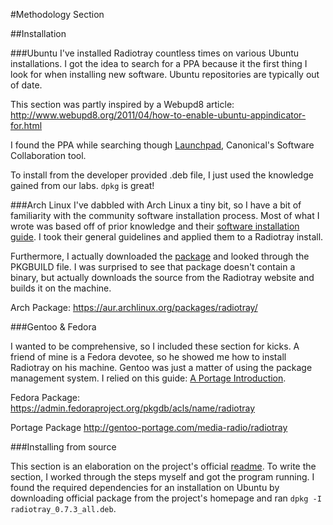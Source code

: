 #Methodology Section

##Installation


###Ubuntu
I've installed Radiotray countless times on various Ubuntu installations. I got the idea to search for a PPA because it the first thing I look for when installing new software. Ubuntu repositories are typically out of date.

This section was partly inspired by a Webupd8 article:
<http://www.webupd8.org/2011/04/how-to-enable-ubuntu-appindicator-for.html>

I found the PPA while searching though [Launchpad](http://launchpad.net), Canonical's Software Collaboration tool.

To install from the developer provided .deb file, I just used the knowledge gained from our labs. `dpkg` is great!


###Arch Linux
I've dabbled with Arch Linux a tiny bit, so I have a bit of familiarity with the community software installation process. Most of what I wrote was based off of prior knowledge and their [software installation guide](https://wiki.archlinux.org/index.php/AUR_User_Guidelines). I took their general guidelines and applied them to a Radiotray install.

Furthermore, I actually downloaded the [package](https://aur.archlinux.org/packages/radiotray/) and looked through the PKGBUILD file. I was surprised to see that package doesn't contain a binary, but actually downloads the source from the Radiotray website and builds it on the machine.

Arch Package:
  <https://aur.archlinux.org/packages/radiotray/>

###Gentoo & Fedora

I wanted to be comprehensive, so I included these section for kicks. A friend of mine is a Fedora devotee, so he showed me how to install Radiotray on his machine. Gentoo was just a matter of using the package management system. I relied on this guide: [A Portage Introduction](http://www.gentoo.org/doc/en/handbook/handbook-x86.xml?part=2&chap=1).

Fedora Package:
  <https://admin.fedoraproject.org/pkgdb/acls/name/radiotray>

Portage Package
  <http://gentoo-portage.com/media-radio/radiotray>

###Installing from source

This section is an elaboration on the project's official [readme](https://bitbucket.org/carlmig/radio-tray/src). To write the section, I worked through the steps myself and got the program running. I found the required dependencies for an installation on Ubuntu by downloading official package from the project's homepage and ran `dpkg -I radiotray_0.7.3_all.deb`.

